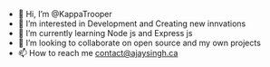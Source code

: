 - 👋 Hi, I’m @KappaTrooper
- 👀 I’m interested in Development and Creating new innvations  
- 🌱 I’m currently learning Node js and Express js
- 💞️ I’m looking to collaborate on open source and my own projects
- 📫 How to reach me contact@ajaysingh.ca

<!---
KappaTrooper/KappaTrooper is a ✨ special ✨ repository because its `README.md` (this file) appears on your GitHub profile.
You can click the Preview link to take a look at your changes.
--->

